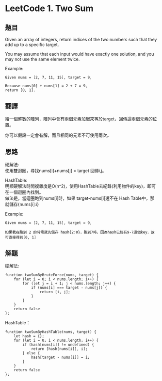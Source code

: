 # LeetCode 1. Two Sum

## 題目
Given an array of integers, return indices of the two numbers such that they add up to a specific target.

You may assume that each input would have exactly one solution, and you may not use the same element twice.

Example:
```
Given nums = [2, 7, 11, 15], target = 9,

Because nums[0] + nums[1] = 2 + 7 = 9,
return [0, 1].

```
## 翻譯

給一個整數的陣列，陣列中會有兩個元素加起來等於target，回傳這兩個元素的位置。

你可以假設一定會有解，而且相同的元素不可使用兩次。

## 思路

硬解法:  
使用雙迴圈，尋找nums[i]+nums[j] = target 回傳i,j。

HashTable:  
明顯硬解法時間複雜度是O(n^2)，使用HashTable去紀錄(利用物件的key)，即可在一個迴圈內找到。  
做法是，當迴圈跑到nums[i]時，如果 target-nums[i]還不在 Hash Table中，那就儲存{nums[i]:i}

Example:
```
Given nums = [2, 7, 11, 15], target = 9,

如果我在跑到 2 的時候就先儲存 hash{2:0}，跑到7時，因為hash已經有9-7這個key，故可直接得到[0, 1]
```

## 解題

硬解法:
```
function twoSumByBruteForce(nums, target) {
    for (let i = 0; i < nums.length; i++) {
        for (let j = i + 1; j < nums.length; j++) {
            if (nums[i] === target - nums[j]) {
                return [i, j];
            }
        }
    }
    return false
};
```

HashTable：
```
function twoSumByHashTable(nums, target) {
    let hash = {};
    for (let i = 0; i < nums.length; i++) {
        if (hash[nums[i]] != undefined) {
            return [hash[nums[i]], i];
        } else {
            hash[target - nums[i]] = i;
        }
    }
    return false
};
```